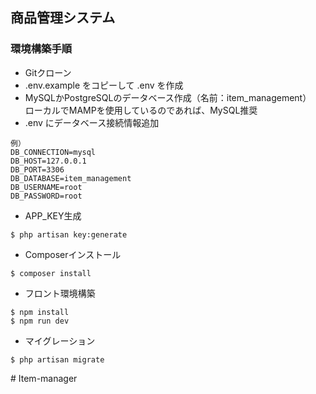 ## 商品管理システム

### 環境構築手順

* Gitクローン
* .env.example をコピーして .env を作成
* MySQLかPostgreSQLのデータベース作成（名前：item_management）  
  ローカルでMAMPを使用しているのであれば、MySQL推奨
* .env にデータベース接続情報追加
```
例）
DB_CONNECTION=mysql
DB_HOST=127.0.0.1
DB_PORT=3306
DB_DATABASE=item_management
DB_USERNAME=root
DB_PASSWORD=root
```
* APP_KEY生成
```
$ php artisan key:generate
```
* Composerインストール
```
$ composer install
```
* フロント環境構築
```
$ npm install
$ npm run dev
```
* マイグレーション
```
$ php artisan migrate
```
#   I t e m - m a n a g e r  
 